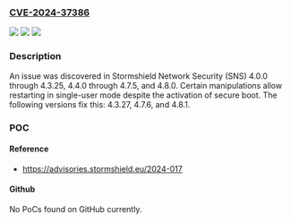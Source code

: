 ### [CVE-2024-37386](https://cve.mitre.org/cgi-bin/cvename.cgi?name=CVE-2024-37386)
![](https://img.shields.io/static/v1?label=Product&message=n%2Fa&color=blue)
![](https://img.shields.io/static/v1?label=Version&message=n%2Fa&color=blue)
![](https://img.shields.io/static/v1?label=Vulnerability&message=n%2Fa&color=brighgreen)

### Description

An issue was discovered in Stormshield Network Security (SNS) 4.0.0 through 4.3.25, 4.4.0 through 4.7.5, and 4.8.0. Certain manipulations allow restarting in single-user mode despite the activation of secure boot. The following versions fix this: 4.3.27, 4.7.6, and 4.8.1.

### POC

#### Reference
- https://advisories.stormshield.eu/2024-017

#### Github
No PoCs found on GitHub currently.

